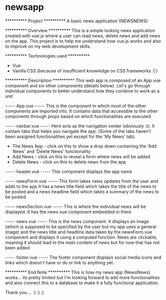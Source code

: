# newsapp
**********     Project     **********
 A basic news application (NEWSNEWS)

 **********     Overview     **********
 This is a simple looking news application created with vue.js where a user can read news, delete news and add news on the app. This project is to help me understand how vue.js works and also to improve on my web development skills.

 **********     Technologies used     **********
 - Vue
 - Vanilla CSS (because of insufficient knowledge on CSS frameworks :| )

**********     Description     **********
This web app is composed of an App.vue component and six other components (details below). Let's go through individual components to better understand how they combine to work as a unit

----- App.vue -----
This is the component in which most of the other components are imported into. It contains data that accessible to the other conponents through props based on which functionalities are executed

----- navbar.vue -----
Here acts as the navigation center (obviously :)). It contain tabs that helps you navigate the app. (Some of the tabs haven't been assigned functionalities yet except for the 'My News' tab).
   - The News App - click on this to show a drop down containing the 'Add News' and 'Delete News' functionality
   - Add News - click on this to reveal a form where news will be added
   - Delete News - click on this to delete news from the app

----- header.vue ----- 
This component displays the app name 

----- newsForm.vue -----
This form takes news updates from the user and adds to the app
It has a news title field which takes the title of the news to be posted and a news headline field which takes a summary of the news to be posted

----- newsSection.vue -----
This is where the individual news will be displayed. It has the news.vue component embedded in there

----- news.vue -----
This is the news component. It displays an image (which is supposed to be specified by the user but my app uses a general image) and the news title and headline data taken by the newsForm.vue component and displays it using a computed function. News are clickable, meaning it should lead to the main content of news but for now that has not  been added

----- footer.vue -----
The footer component displays social media icons and links which doesn't have or do or link to anything yet.

**********     End Note     **********
This is how my news app (NewsNews) works... its pretty limited but I'm looking forward to add more functionalities and also connect this to a database to make it a fully functional application.

Thank you.... :) :) :)







